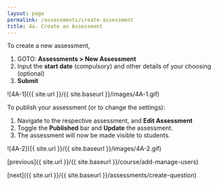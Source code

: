 ```yaml
---
layout: page
permalink: /assessments/create-assessment
title: 4a. Create an Assessment
---
```


To create a new assessment,
  1. GOTO: **Assessments > New Assessment**
  2. Input the **start date** (compulsory) and other details of your choosing (optional)
  3. **Submit**

![4A-1]({{ site.url }}/{{ site.baseurl }}/images/4A-1.gif)

To publish your assessment (or to change the settings):
  1. Navigate to the respective assessment, and **Edit Assessment**
  2. Toggle the **Published** bar and **Update** the assessment.
  3. The assessment will now be made visible to students.

![4A-2]({{ site.url }}/{{ site.baseurl }}/images/4A-2.gif)

[previous]{{ site.url }}/{{ site.baseurl }}/course/add-manage-users)

[next]({{ site.url }}/{{ site.baseurl }}/assessments/create-question)